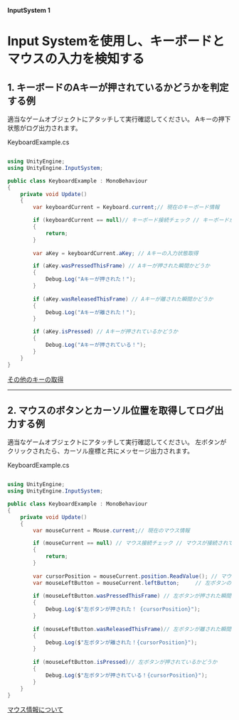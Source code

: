 **InputSystem 1**

# Input Systemを使用し、キーボードとマウスの入力を検知する

## 1. キーボードのAキーが押されているかどうかを判定する例

適当なゲームオブジェクトにアタッチして実行確認してください。
Aキーの押下状態がログ出力されます。

KeyboardExample.cs
```cs

using UnityEngine;
using UnityEngine.InputSystem;

public class KeyboardExample : MonoBehaviour
{
    private void Update()
    {
        var keyboardCurrent = Keyboard.current;// 現在のキーボード情報

        if (keyboardCurrent == null)// キーボード接続チェック // キーボードが接続されていないと // Keyboard.currentがnullになる  
        {            
            return;
        }
            
        var aKey = keyboardCurrent.aKey; // Aキーの入力状態取得

        if (aKey.wasPressedThisFrame) // Aキーが押された瞬間かどうか
        {
            Debug.Log("Aキーが押された！");
        }
            
        if (aKey.wasReleasedThisFrame) // Aキーが離された瞬間かどうか
        {
            Debug.Log("Aキーが離された！");
        }

        if (aKey.isPressed) // Aキーが押されているかどうか
        {
            Debug.Log("Aキーが押されている！");
        }
    }
}
```


[その他のキーの取得](https://docs.unity3d.com/Packages/com.unity.inputsystem@1.5/api/UnityEngine.InputSystem.Keyboard.html "その他のキーの取得")



---

## 2. マウスのボタンとカーソル位置を取得してログ出力する例

適当なゲームオブジェクトにアタッチして実行確認してください。
左ボタンがクリックされたら、カーソル座標と共にメッセージ出力されます。

KeyboardExample.cs
```cs

using UnityEngine;
using UnityEngine.InputSystem;

public class KeyboardExample : MonoBehaviour
{
    private void Update()
    {
        var mouseCurrent = Mouse.current;// 現在のマウス情報

        if (mouseCurrent == null) // マウス接続チェック // マウスが接続されていないと // Mouse.currentがnullになる
        {      
            return;
        }
    
        var cursorPosition = mouseCurrent.position.ReadValue(); // マウスカーソル位置取得       
        var mouseLeftButton = mouseCurrent.leftButton;     // 左ボタンの入力状態取得
        
        if (mouseLeftButton.wasPressedThisFrame) // 左ボタンが押された瞬間かどうか
        {
            Debug.Log($"左ボタンが押された！ {cursorPosition}");
        }
        
        if (mouseLeftButton.wasReleasedThisFrame)// 左ボタンが離された瞬間かどうか
        {
            Debug.Log($"左ボタンが離された！{cursorPosition}");
        }
        
        if (mouseLeftButton.isPressed)// 左ボタンが押されているかどうか
        {
            Debug.Log($"左ボタンが押されている！{cursorPosition}");
        }
    }
}
```

[マウス情報について](https://docs.unity3d.com/Packages/com.unity.inputsystem@1.5/api/UnityEngine.InputSystem.Mouse.html "その他、マウス情報について")

